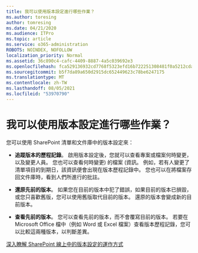 ```yaml
---
title: 我可以使用版本設定進行哪些作業？
ms.author: toresing
author: tomresing
ms.date: 04/21/2020
ms.audience: ITPro
ms.topic: article
ms.service: o365-administration
ROBOTS: NOINDEX, NOFOLLOW
localization_priority: Normal
ms.assetid: 36c890c4-cafc-4409-8887-4a5c039692e3
ms.openlocfilehash: fca529136932cd7768f5323efd16b722251308481f0a5212cda5ac5e7dc591d1
ms.sourcegitcommit: b5f7da89a650d2915dc652449623c78be6247175
ms.translationtype: MT
ms.contentlocale: zh-TW
ms.lasthandoff: 08/05/2021
ms.locfileid: "53970790"
---
```

# <a name="what-can-i-do-with-versioning"></a>我可以使用版本設定進行哪些作業？

您可以使用 SharePoint 清單和文件庫中的版本設定來：
  
- **追蹤版本的歷程記錄**。 啟用版本設定後，您就可以查看專案或檔案何時變更，以及變更人員。 您也可以查看何時變更) 的檔案 (資訊。 例如，若有人變更了清單項目的到期日，該資訊便會出現在版本歷程記錄中。 您也可以在將檔案存回文件庫時，看到人們所進行的批註。 
    
- **還原先前的版本**。 如果您在目前的版本中犯了錯誤，如果目前的版本已損毀，或您只喜歡舊版，您可以使用舊版取代目前的版本。 還原的版本會變成新的目前版本。 
    
- **查看先前的版本**。 您可以查看先前的版本，而不會覆寫目前的版本。 若要在 Microsoft Office 檔中（例如 Word 或 Excel 檔案）查看版本歷程記錄，您可以比較這兩種版本，以判斷差異。 
    
[深入瞭解 SharePoint 線上中的版本設定的運作方式](https://go.microsoft.com/fwlink/?linkid=875710)
  

